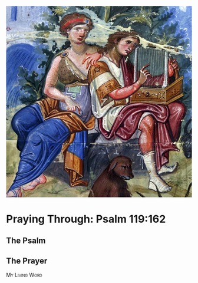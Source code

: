 <img class="intro-right" src="art-paris-psalter.jpg">

<style>
  li {list-style-type: none;}
  p + ul {
    margin-top: -18px;
}
</style>

# Praying Through: Psalm 119:162

## The Psalm

## The Prayer

<div style="font-variant: small-caps;">
My Living Word
</div>
